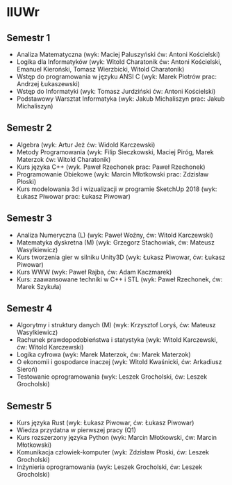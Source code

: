 ﻿# IIUWr

## Semestr 1 
- Analiza Matematyczna (wyk: Maciej Paluszyński ćw: Antoni Kościelski)
- Logika dla Informatyków (wyk: Witold Charatonik ćw: Antoni Kościelski, Emanuel Kieroński, Tomasz Wierzbicki, Witold Charatonik)
- Wstęp do programowania w języku ANSI C (wyk: Marek Piotrów prac: Andrzej Łukaszewski)
- Wstęp do Informatyki (wyk: Tomasz Jurdziński ćw: Antoni Kościelski)
- Podstawowy Warsztat Informatyka (wyk: Jakub Michaliszyn prac: Jakub Michaliszyn)

## Semestr 2
- Algebra (wyk: Artur Jeż ćw: Widold Karczewski)
- Metody Programowania (wyk: Filip Sieczkowski, Maciej Piróg, Marek Materzok ćw: Witold Charatonik)
- Kurs języka C++ (wyk. Paweł Rzechonek prac: Paweł Rzechonek)
- Programowanie Obiekowe (wyk: Marcin Młotkowski prac: Zdzisław Płoski)
- Kurs modelowania 3d i wizualizacji w programie SketchUp 2018 (wyk: Łukasz Piwowar prac: Łukasz Piwowar)

## Semestr 3
- Analiza Numeryczna (L) (wyk: Paweł Woźny, ćw: Witold Karczewski)
- Matematyka dyskretna (M) (wyk: Grzegorz Stachowiak, ćw: Mateusz Wasylkiewicz)
- Kurs tworzenia gier w silniku Unity3D (wyk: Łukasz Piwowar, ćw: Łukasz Piwowar)
- Kurs WWW (wyk: Paweł Rajba, ćw: Adam Kaczmarek)
- Kurs: zaawansowane techniki w C++ i STL (wyk: Paweł Rzechonek, ćw: Marek Szykuła)

## Semestr 4
- Algorytmy i struktury danych (M) (wyk: Krzysztof Loryś, ćw: Mateusz Wasylkiewicz)
- Rachunek prawdopodobieństwa i statystyka (wyk: Witold Karczewski, ćw: Witold Karczewski)
- Logika cyfrowa (wyk: Marek Materzok, ćw: Marek Materzok)
- O ekonomii i gospodarce inaczej (wyk: Witold Kwaśnicki, ćw: Arkadiusz Sieroń)
- Testowanie oprogramowania (wyk: Leszek Grocholski, ćw: Leszek Grocholski)

## Semestr 5
- Kurs języka Rust (wyk: Łukasz Piwowar, ćw: Łukasz Piwowar)
- Wiedza przydatna w pierwszej pracy (Q1)
- Kurs rozszerzony języka Python (wyk: Marcin Młotkowski, ćw: Marcin Młotkowski)
- Komunikacja człowiek-komputer (wyk: Zdzisław Płoski, ćw: Leszek Grocholski)
- Inżynieria oprogramowania (wyk: Leszek Grocholski, ćw: Leszek Grocholski)
